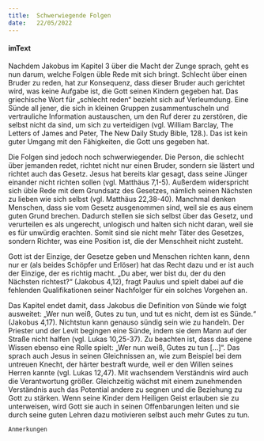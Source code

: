 ```yaml
---
title:  Schwerwiegende Folgen
date:   22/05/2022
---
```


#### imText

Nachdem Jakobus im Kapitel 3 über die Macht der Zunge sprach, geht es nun darum, welche Folgen üble Rede mit sich bringt. Schlecht über einen Bruder zu reden, hat zur Konsequenz, dass dieser Bruder auch gerichtet wird, was keine Aufgabe ist, die Gott seinen Kindern gegeben hat. Das griechische Wort für „schlecht reden“ bezieht sich auf Verleumdung. Eine Sünde all jener, die sich in kleinen Gruppen zusammentuscheln und vertrauliche Information austauschen, um den Ruf derer zu zerstören, die selbst nicht da sind, um sich zu verteidigen (vgl. William Barclay, The Letters of James and Peter, The New Daily Study Bible, 128.). Das ist kein guter Umgang mit den Fähigkeiten, die Gott uns gegeben hat.

Die Folgen sind jedoch noch schwerwiegender. Die Person, die schlecht über jemanden redet, richtet nicht nur einen Bruder, sondern sie lästert und richtet auch das Gesetz. Jesus hat bereits klar gesagt, dass seine Jünger einander nicht richten sollen (vgl. Matthäus 7,1-5). Außerdem widerspricht sich üble Rede mit dem Grundsatz des Gesetzes, nämlich seinen Nächsten zu lieben wie sich selbst (vgl. Matthäus 22,38-40). Manchmal denken Menschen, dass sie vom Gesetz ausgenommen sind, weil sie es aus einem guten Grund brechen. Dadurch stellen sie sich selbst über das Gesetz, und verurteilen es als ungerecht, unlogisch und halten sich nicht daran, weil sie es für unwürdig erachten. Somit sind sie nicht mehr Täter des Gesetzes, sondern Richter, was eine Position ist, die der Menschheit nicht zusteht.

Gott ist der Einzige, der Gesetze geben und Menschen richten kann, denn nur er (als beides Schöpfer und Erlöser) hat das Recht dazu und er ist auch der Einzige, der es richtig macht. „Du aber, wer bist du, der du den Nächsten richtest?“ (Jakobus 4,12), fragt Paulus und spielt dabei auf die fehlenden Qualifikationen seiner Nachfolger für ein solches Vorgehen an.

Das Kapitel endet damit, dass Jakobus die Definition von Sünde wie folgt ausweitet: „Wer nun weiß, Gutes zu tun, und tut es nicht, dem ist es Sünde.“ (Jakobus 4,17). Nichtstun kann genauso sündig sein wie zu handeln. Der Priester und der Levit begingen eine Sünde, indem sie dem Mann auf der Straße nicht halfen (vgl. Lukas 10,25-37). Zu beachten ist, dass das eigene Wissen ebenso eine Rolle spielt: „Wer nun weiß, Gutes zu tun […]“. Das sprach auch Jesus in seinen Gleichnissen an, wie zum Beispiel bei dem untreuen Knecht, der härter bestraft wurde, weil er den Willen seines Herren kannte (vgl. Lukas 12,47). Mit wachsendem Verständnis wird auch die Verantwortung größer. Gleichzeitig wächst mit einem zunehmenden Verständnis auch das Potential andere zu segnen und die Beziehung zu Gott zu stärken. Wenn seine Kinder dem Heiligen Geist erlauben sie zu unterweisen, wird Gott sie auch in seinen Offenbarungen leiten und sie durch seine guten Lehren dazu motivieren selbst auch mehr Gutes zu tun.


`Anmerkungen`